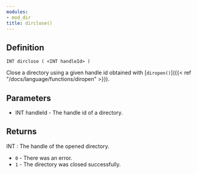```yaml
---
modules:
- mod_dir
title: dirclose()
---
```


## Definition

    INT dirclose ( <INT handleId> )

Close a directory using a given handle id obtained with [`diropen()`]({{< ref "/docs/language/functions/diropen" >}}).

## Parameters

- INT handleId  - The handle id of a directory.

## Returns

INT : The handle of the opened directory.

- `0` - There was an error.
- `1` - The directory was closed successfully.
